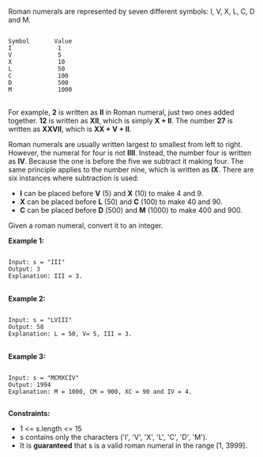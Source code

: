 Roman numerals are represented by seven different symbols: I, V, X, L, C, D and M.

<pre>
<code>
Symbol       Value   
I             1   
V             5   
X             10   
L             50   
C             100   
D             500   
M             1000   
</code>
</pre>


For example, **2** is written as **II** in Roman numeral, just two ones added together. **12** is written as **XII**, which is simply **X + II**. The number **27** is written as **XXVII**, which is **XX + V + II**.

Roman numerals are usually written largest to smallest from left to right. However, the numeral for four is not **IIII**. Instead, the number four is written as **IV**. Because the one is before the five we subtract it making four. The same principle applies to the number nine, which is written as **IX**. There are six instances where subtraction is used:

- **I** can be placed before **V** (5) and **X** (10) to make 4 and 9. 
- **X** can be placed before **L** (50) and **C** (100) to make 40 and 90. 
- **C** can be placed before **D** (500) and **M** (1000) to make 400 and 900.

Given a roman numeral, convert it to an integer.

 

**Example 1:**
<pre>
<code>
Input: s = "III"
Output: 3
Explanation: III = 3.
</code>
</pre>
**Example 2:**
<pre>
<code>
Input: s = "LVIII"
Output: 58
Explanation: L = 50, V= 5, III = 3.
</code>
</pre>
**Example 3:**
<pre>
<code>
Input: s = "MCMXCIV"
Output: 1994
Explanation: M = 1000, CM = 900, XC = 90 and IV = 4.
 </code>
</pre>

**Constraints:**

- 1 <= s.length <= 15
- s contains only the characters ('I', 'V', 'X', 'L', 'C', 'D', 'M').
- It is **guaranteed** that s is a valid roman numeral in the range [1, 3999].